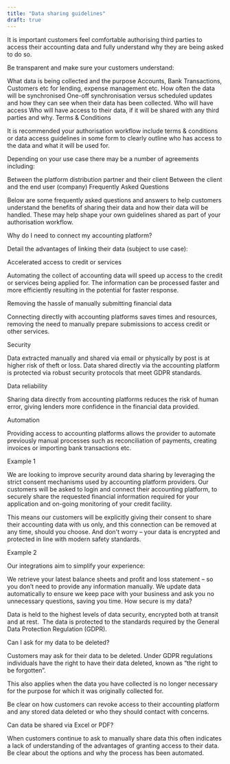 ```yaml
---
title: "Data sharing guidelines"
draft: true
---
```



It is important customers feel comfortable authorising third parties to access their accounting data and fully understand why they are being asked to do so.

Be transparent and make sure your customers understand:

What data is being collected and the purpose Accounts, Bank Transactions, Customers etc for lending, expense management etc.
How often the data will be synchronised One-off synchronisation versus scheduled updates and how they can see when their data has been collected.
Who will have access Who will have access to their data, if it will be shared with any third parties and why.
Terms & Conditions

It is recommended your authorisation workflow include terms & conditions or data access guidelines in some form to clearly outline who has access to the data and what it will be used for.

Depending on your use case there may be a number of agreements including:

Between the platform distribution partner and their client
Between the client and the end user (company)
Frequently Asked Questions

Below are some frequently asked questions and answers to help customers understand the benefits of sharing their data and how their data will be handled. These may help shape your own guidelines shared as part of your authorisation workflow.

Why do I need to connect my accounting platform?

Detail the advantages of linking their data (subject to use case):

Accelerated access to credit or services

Automating the collect of accounting data will speed up access to the credit or services being applied for. The information can be processed faster and more efficiently resulting in the potential for faster response.

Removing the hassle of manually submitting financial data

Connecting directly with accounting platforms saves times and resources, removing the need to manually prepare submissions to access credit or other services.

Security

Data extracted manually and shared via email or physically by post is at higher risk of theft or loss. Data shared directly via the accounting platform is protected via robust security protocols that meet GDPR standards.

Data reliability

Sharing data directly from accounting platforms reduces the risk of human error, giving lenders more confidence in the financial data provided.

Automation

Providing access to accounting platforms allows the provider to automate previously manual processes such as reconciliation of payments, creating invoices or importing bank transactions etc.      

Example 1

We are looking to improve security around data sharing by leveraging the strict consent mechanisms used by accounting platform providers. Our customers will be asked to login and connect their accounting platform, to securely share the requested financial information required for your application and on-going monitoring of your credit facility.

This means our customers will be explicitly giving their consent to share their accounting data with us only, and this connection can be removed at any time, should you choose. And don't worry – your data is encrypted and protected in line with modern safety standards.

Example 2

Our integrations aim to simplify your experience:

We retrieve your latest balance sheets and profit and loss statement – so you don’t need to provide any information manually.
We update data automatically to ensure we keep pace with your business and ask you no unnecessary questions, saving you time.
How secure is my data?

Data is held to the highest levels of data security, encrypted both at transit and at rest.  The data is protected to the standards required by the General Data Protection Regulation (GDPR).

Can I ask for my data to be deleted?

Customers may ask for their data to be deleted. Under GDPR regulations individuals have the right to have their data deleted, known as “the right to be forgotten”.

This also applies when the data you have collected is no longer necessary for the purpose for which it was originally collected for.

Be clear on how customers can revoke access to their accounting platform and any stored data deleted or who they should contact with concerns.

Can data be shared via Excel or PDF?

When customers continue to ask to manually share data this often indicates a lack of understanding of the advantages of granting access to their data.  Be clear about the options and why the process has been automated.